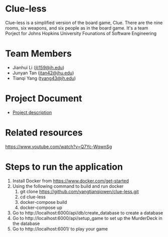 # Clue-less
Clue-less is a simplified version of the board game, Clue. There are the nine rooms, six weapons, and six people as in the board game. It's a team Porject for Johns Hopkins University Founations of Software Engineering 

# Team Members
- Jianhui Li (jli159@jh.edu)
- Junyan Tan (jtan42@jhu.edu)
- Tianqi Yang (tyang43@jh.edu)

# Project Document
- [Project description](https://drive.google.com/drive/u/0/folders/1gE9GEivgcxBHGKukTApNiZKdNTw_P3L9)

# Related resources
https://www.youtube.com/watch?v=Q7Yc-WqwnSg

# Steps to run the application

1) Install Docker from https://www.docker.com/get-started
2) Using the following command to build and run docker
    1. git clone https://github.com/yangtianqiowen/clue-less.git
    2. cd clue-less
    3. docker-compose build
    4. docker-compose up
3) Go to http://localhost:6000/api/db/create_database to create a database 
4) Go to http://localhost:6000/api/setup_game to set up the MurderDeck in the database
5) Go to http://localhost:6001/ to play your game 